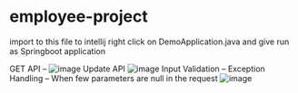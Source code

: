 # employee-project
import to this file to intellij 
right click on DemoApplication.java and give run as Springboot application

GET API –
![image](https://user-images.githubusercontent.com/115807043/195883480-89fb22a3-1cf4-49b8-b01d-3f9e45f52763.png)
Update API
![image](https://user-images.githubusercontent.com/115807043/195883704-6cb2ff55-e54d-475c-aa8e-9ccf22d56c1e.png)
Input Validation – Exception Handling – When few parameters are null in the request
![image](https://user-images.githubusercontent.com/115807043/195883785-604e3a16-602b-4518-b164-aef9b5b56ed9.png)
